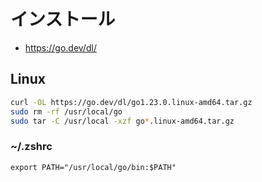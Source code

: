 # インストール
- https://go.dev/dl/
## Linux
```bash
curl -OL https://go.dev/dl/go1.23.0.linux-amd64.tar.gz
sudo rm -rf /usr/local/go
sudo tar -C /usr/local -xzf go*.linux-amd64.tar.gz
```
### ~/.zshrc
```
export PATH="/usr/local/go/bin:$PATH"
```
